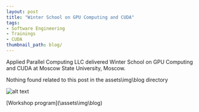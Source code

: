 ```yaml
---
layout: post
title: "Winter School on GPU Computing and CUDA"
tags:
- Software Engineering
- Trainings
- CUDA
thumbnail_path: blog/
---
```


Applied Parallel Computing LLC delivered Winter School on GPU Computing and CUDA at Moscow State University, Moscow.

Nothing found related to this post in the assets\img\blog directory

![alt text](\assets\img\blog\ "Logo Title Text 1")

[Workshop program](\assets\img\blog\)